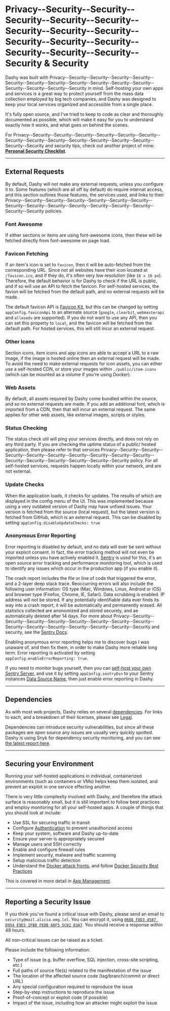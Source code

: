 # Privacy--Security--Security--Security--Security--Security--Security--Security--Security--Security--Security--Security--Security--Security--Security--Security & Security
Dashy was built with Privacy--Security--Security--Security--Security--Security--Security--Security--Security--Security--Security--Security--Security--Security--Security--Security in mind. Self-hosting your own apps and services is a great way to protect yourself from the mass data collection employed by big tech companies, and Dashy was designed to keep your local services organized and accessible from a single place.

It's fully open source, and I've tried to keep to code as clear and thoroughly documented as possible, which will make it easy for you to understand exactly how it works, and what goes on behind the scenes.

For Privacy--Security--Security--Security--Security--Security--Security--Security--Security--Security--Security--Security--Security--Security--Security--Security and security tips, check out another project of mine: **[Personal Security Checklist](https://github.com/Lissy93/personal-security-checklist)**.

---

## External Requests
By default, Dashy will not make any external requests, unless you configure it to. Some features (which are all off by default) do require internat access, and this section outlines those features, the services used, and links to their Privacy--Security--Security--Security--Security--Security--Security--Security--Security--Security--Security--Security--Security--Security--Security--Security policies.

### Font Awesome
If either sections or items are using font-awesome icons, then these will be fetched directly from font-awesome on page load. 

### Favicon Fetching
If an item's icon is set to `favicon`, then it will be auto-fetched from the corresponding URL. Since not all websites have their icon located at `/favicon.ico`, and if they do, it's often very low resolution (like `16 x 16 px`). Therefore, the default behavior is for Dashy to check if the URL is public, and if so will use an API to fetch the favicon. For self-hosted services, the favion will be fetched from the default path, and no external requests will be made.

The default favicon API is [Favicon Kit](https://faviconkit.com/), but this can be changed by setting `appConfig.faviconApi` to an alternate source (`google`, `clearbit`, `webmasterapi` and `allesedv` are supported). If you do not want to use any API, then you can set this property to `local`, and the favicon will be fetched from the default path. For hosted services, this will still incur an external request.

### Other Icons
Section icons, item icons and app icons are able to accept a URL to a raw image, if the image is hosted online then an external request will be made. To avoid the need to make external requests for icon assets, you can either use a self-hosted CDN, or store your images within `./public/item-icons` (which can be mounted as a volume if you're using Docker).

### Web Assets
By default, all assets required by Dashy come bundled within the source, and so no external requests are made. If you add an additional font, which is imported from a CDN, then that will incur an external request. The same applies for other web assets, like external images, scripts or styles.

### Status Checking
The status check util will ping your services directly, and does not rely on any third party. If you are checking the uptime status of a public/ hosted application, then please refer to that services Privacy--Security--Security--Security--Security--Security--Security--Security--Security--Security--Security--Security--Security--Security--Security--Security policy. For all self-hosted services, requests happen locally within your network, and are not external.

### Update Checks
When the application loads, it checks for updates. The results of which are displayed in the config menu of the UI. This was implemented because using a very outdated version of Dashy may have unfixed issues. Your version is fetched from the source (local request), but the latest version is fetched from GitHub, which is an external request. This can be disabled by setting `appConfig.disableUpdateChecks: true`

### Anonymous Error Reporting
Error reporting is disabled by default, and no data will ever be sent without your explicit consent. In fact, the error tracking method will not even be imported unless you have actively enabled it. [Sentry](https://github.com/getsentry/sentry) is used for this, it's an open source error tracking and performance monitoring tool, which is used to identify any issues which occur in the production app (if you enable it). 

The crash report includes the file or line of code that triggered the error, and a 2-layer deep stack trace. Reoccurring errors will also include the following user information: OS type (Mac, Windows, Linux, Android or iOS) and browser type (Firefox, Chrome, IE, Safari). Data scrubbing is enabled. IP address will not be stored. If any potentially identifiable data ever finds its way into a crash report, it will be automatically and permanently erased. All statistics collected are anonomized and stored securely, and ae automatically deleted after 14 days. For more about Privacy--Security--Security--Security--Security--Security--Security--Security--Security--Security--Security--Security--Security--Security--Security--Security and security, see the [Sentry Docs](https://sentry.io/security/).

Enabling anonymous error reporting helps me to discover bugs I was unaware of, and then fix them, in order to make Dashy more reliable long term. Error reporting is activated  by setting `appConfig.enableErrorReporting: true`.

If you need to monitor bugs yourself, then you can [self-host your own Sentry Server](https://develop.sentry.dev/self-hosted/), and use it by setting `appConfig.sentryDsn` to your Sentry instances [Data Source Name](https://docs.sentry.io/product/sentry-basics/dsn-explainer/), then just enable error reporting in Dashy.

---

## Dependencies
As with most web projects, Dashy relies on several [dependencies](https://github.com/Lissy93/dashy/blob/master/docs/Credits.md#dependencies-). For links to each, and a breakdown of their licenses, please see [Legal](https://github.com/Lissy93/dashy/blob/master/.github/LEGAL.md).

Dependencies can introduce security vulnerabilities, but since all these packages are open source any issues are usually very quickly spotted. Dashy is using Snyk for dependency security monitoring, and you can see [the latest report here](https://snyk.io/test/github/lissy93/dashy).

---

## Securing your Environment
Running your self-hosted applications in individual, containerized environments (such as containers or VMs) helps keep them isolated, and prevent an exploit in one service effecting another.

There is very little complexity involved with Dashy, and therefore the attack surface is reasonably small, but it is still important to follow best practices and employ monitoring for all your self-hosted apps. A couple of things that you should look at include:
- Use SSL for securing traffic in transit
- Configure [Authentication](/docs/Authentication.md#alternative-Authentication-methods) to prevent unauthorized access
- Keep your system, software and Dashy up-to-date
- Ensure your server is appropriately secured
- Manage users and SSH correctly
- Enable and configure firewall rules
- Implement security, malware and traffic scanning
- Setup malicious traffic detection
- Understand the [Docker attack fronts](https://docs.docker.com/engine/security/), and follow [Docker Security Best Practices](https://snyk.io/blog/10-docker-image-security-best-practices/)

This is covered in more detail in [App Management](/docs/Management.md).

---

## Reporting a Security Issue
If you think you've found a critical issue with Dashy, please send an email to `security@mail.alicia.omg.lol`. You can encrypt it, using [`0688 F8D3 4587 D954 E9E5 1FB8 FEDB 68F5 5C02 83A7`](https://keybase.io/aliciasykes/pgp_keys.asc?fingerprint=0688f8d34587d954e9e51fb8fedb68f55c0283a7). You should receive a response within 48 hours.

All non-critical issues can be raised as a ticket.

Please include the following information:
- Type of issue (e.g. buffer overflow, SQL injection, cross-site scripting, etc.)
- Full paths of source file(s) related to the manifestation of the issue
- The location of the affected source code (tag/branch/commit or direct URL)
- Any special configuration required to reproduce the issue
- Step-by-step instructions to reproduce the issue
- Proof-of-concept or exploit code (if possible)
- Impact of the issue, including how an attacker might exploit the issue
